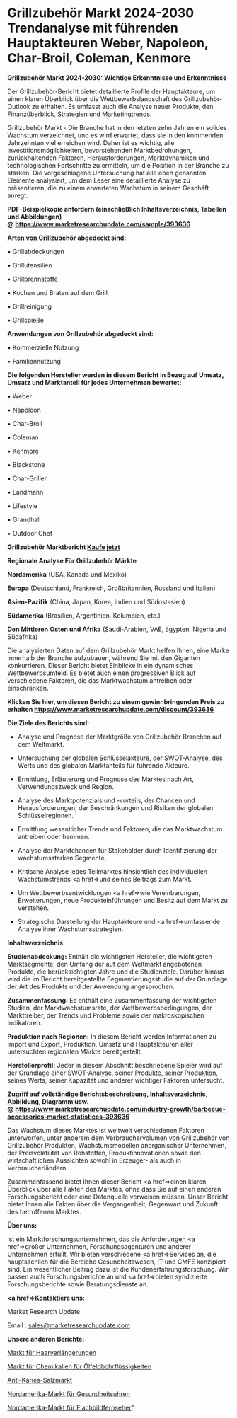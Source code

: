 # Grillzubehör Markt 2024-2030 Trendanalyse mit führenden Hauptakteuren Weber, Napoleon, Char-Broil, Coleman, Kenmore

<strong>Grillzubehör Markt 2024-2030: Wichtige Erkenntnisse und Erkenntnisse</strong>

Der Grillzubehör-Bericht bietet detaillierte Profile der Hauptakteure, um einen klaren Überblick über die Wettbewerbslandschaft des Grillzubehör-Outlook zu erhalten. Es umfasst auch die Analyse neuer Produkte, den Finanzüberblick, Strategien und Marketingtrends.

Grillzubehör Markt - Die Branche hat in den letzten zehn Jahren ein solides Wachstum verzeichnet, und es wird erwartet, dass sie in den kommenden Jahrzehnten viel erreichen wird. Daher ist es wichtig, alle Investitionsmöglichkeiten, bevorstehenden Marktbedrohungen, zurückhaltenden Faktoren, Herausforderungen, Marktdynamiken und technologischen Fortschritte zu ermitteln, um die Position in der Branche zu stärken. Die vorgeschlagene Untersuchung hat alle oben genannten Elemente analysiert, um dem Leser eine detaillierte Analyse zu präsentieren, die zu einem erwarteten Wachstum in seinem Geschäft anregt.

<strong><b>PDF-Beispielkopie anfordern (einschließlich Inhaltsverzeichnis, Tabellen und Abbildungen) @ </b></strong><strong><a href=https://www.marketresearchupdate.com/sample/393636><strong>https://www.marketresearchupdate.com/sample/393636</u></a></strong></strong>

<strong>Arten von Grillzubehör abgedeckt sind:</strong>

• Grillabdeckungen

• Grillutensilien

• Grillbrennstoffe

• Kochen und Braten auf dem Grill

• Grillreinigung

• Grillspieße

<strong>Anwendungen von Grillzubehör abgedeckt sind:</strong>

• Kommerzielle Nutzung

• Familiennutzung

<strong>Die folgenden Hersteller werden in diesem Bericht in Bezug auf Umsatz, Umsatz und Marktanteil für jedes Unternehmen bewertet:</strong>

• Weber

• Napoleon

• Char-Broil

• Coleman

• Kenmore

• Blackstone

• Char-Griller

• Landmann

• Lifestyle

• Grandhall

• Outdoor Chef

<strong>Grillzubehör Marktbericht <a href=https://www.marketresearchupdate.com/buynow/393636>Kaufe jetzt</a></strong>

<strong>Regionale Analyse Für Grillzubehör Märkte</strong>

<strong>Nordamerika</strong> (USA, Kanada und Mexiko)

<strong>Europa</strong> (Deutschland, Frankreich, Großbritannien, Russland und Italien)

<strong>Asien-Pazifik</strong> (China, Japan, Korea, Indien und Südostasien)

<strong>Südamerika</strong> (Brasilien, Argentinien, Kolumbien, etc.)

<strong>Den Mittleren</strong> <strong>Osten und Afrika</strong> (Saudi-Arabien, VAE, ägypten, Nigeria und Südafrika)

Die analysierten Daten auf dem Grillzubehör Markt helfen Ihnen, eine Marke innerhalb der Branche aufzubauen, während Sie mit den Giganten konkurrieren. Dieser Bericht bietet Einblicke in ein dynamisches Wettbewerbsumfeld. Es bietet auch einen progressiven Blick auf verschiedene Faktoren, die das Marktwachstum antreiben oder einschränken.

<strong>Klicken Sie hier, um diesen Bericht zu einem gewinnbringenden Preis zu erhalten
</strong><strong><a href=https://www.marketresearchupdate.com/discount/393636>https://www.marketresearchupdate.com/discount/393636</b></u></strong></a>

<strong>Die Ziele des Berichts sind:</strong>

- Analyse und Prognose der Marktgröße von Grillzubehör Branchen auf dem Weltmarkt.

- Untersuchung der globalen Schlüsselakteure, der SWOT-Analyse, des Werts und des globalen Marktanteils für führende Akteure.

- Ermittlung, Erläuterung und Prognose des Marktes nach Art, Verwendungszweck und Region.

- Analyse des Marktpotenzials und -vorteils, der Chancen und Herausforderungen, der Beschränkungen und Risiken der globalen Schlüsselregionen.

- Ermittlung wesentlicher Trends und Faktoren, die das Marktwachstum antreiben oder hemmen.

- Analyse der Marktchancen für Stakeholder durch Identifizierung der wachstumsstarken Segmente.

- Kritische Analyse jedes Teilmarktes hinsichtlich des individuellen Wachstumstrends <a href=>und</a> seines Beitrags zum Markt.

- Um Wettbewerbsentwicklungen <a href=>wie</a> Vereinbarungen, Erweiterungen, neue Produkteinführungen und Besitz auf dem Markt zu verstehen.

- Strategische Darstellung der Hauptakteure und <a href=>umfas</a>sende Analyse ihrer Wachstumsstrategien.

<strong>Inhaltsverzeichnis:</strong>

<strong>Studienabdeckung:</strong> Enthält die wichtigsten Hersteller, die wichtigsten Marktsegmente, den Umfang der auf dem Weltmarkt angebotenen Produkte, die berücksichtigten Jahre und die Studienziele. Darüber hinaus wird die im Bericht bereitgestellte Segmentierungsstudie auf der Grundlage der Art des Produkts und der Anwendung angesprochen.

<strong>Zusammenfassung:</strong> Es enthält eine Zusammenfassung der wichtigsten Studien, der Marktwachstumsrate, der Wettbewerbsbedingungen, der Markttreiber, der Trends und Probleme sowie der makroskopischen Indikatoren.

<strong>Produktion nach Regionen:</strong> In diesem Bericht werden Informationen zu Import und Export, Produktion, Umsatz und Hauptakteuren aller untersuchten regionalen Märkte bereitgestellt.

<strong>Herstellerprofil:</strong> Jeder in diesem Abschnitt beschriebene Spieler wird auf der Grundlage einer SWOT-Analyse, seiner Produkte, seiner Produktion, seines Werts, seiner Kapazität und anderer wichtiger Faktoren untersucht.

<strong><b>Zugriff auf vollständige Berichtsbeschreibung, Inhaltsverzeichnis, Abbildung, Diagramm usw. @ </b></strong><strong><a href=https://www.marketresearchupdate.com/industry-growth/barbecue-accessories-market-statistices-393636>https://www.marketresearchupdate.com/industry-growth/barbecue-accessories-market-statistices-393636</a></strong>

Das Wachstum dieses Marktes ist weltweit verschiedenen Faktoren unterworfen, unter anderem dem Verbrauchervolumen von Grillzubehör von Grillzubehör Produkten, Wachstumsmodellen anorganischer Unternehmen, der Preisvolatilität von Rohstoffen, Produktinnovationen sowie den wirtschaftlichen Aussichten sowohl in Erzeuger- als auch in Verbraucherländern.

Zusammenfassend bietet Ihnen dieser Bericht <a href=>einen</a> klaren Überblick über alle Fakten des Marktes, ohne dass Sie auf einen anderen Forschungsbericht oder eine Datenquelle verweisen müssen. Unser Bericht bietet Ihnen alle Fakten über die Vergangenheit, Gegenwart und Zukunft des betroffenen Marktes.

<strong>Über uns:</strong>

 ist ein Marktforschungsunternehmen, das die Anforderungen <a href=>großer</a> Unternehmen, Forschungsagenturen und anderer Unternehmen erfüllt. Wir bieten verschiedene <a href=>Services</a> an, die hauptsächlich für die Bereiche Gesundheitswesen, IT und CMFE konzipiert sind. Ein wesentlicher Beitrag dazu ist die Kundenerfahrungsforschung. Wir passen auch Forschungsberichte an und <a href=>bieten</a> syndizierte Forschungsberichte sowie Beratungsdienste an.

<strong><a href=>Kontaktiere uns:</a></strong>

Market Research Update

Email : sales@marketresearchupdate.com

<strong>Unsere anderen Berichte:</strong>

<a href=https://www.linkedin.com/pulse/hair-wigs-extensions-market-2023-latest-trending>Markt für Haarverlängerungen</a>

<a href=https://www.linkedin.com/pulse/oilfield-drilling-fluids-chemicals-market-size-emerging>Markt für Chemikalien für Ölfeldbohrflüssigkeiten</a>

<a href=https://www.linkedin.com/pulse/anti-caries-salt-market-2023-analysis>Anti-Karies-Salzmarkt</a>

<a href=https://www.linkedin.com/pulse/north-america-health-watches-market-expecting>Nordamerika-Markt für Gesundheitsuhren</a>

<a href=https://www.linkedin.com/pulse/north-america-flat-panel-tv-ic-market-future>Nordamerika-Markt für Flachbildfernseher</a>"
